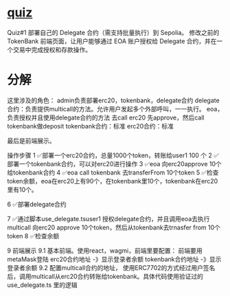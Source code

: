 # [quiz](https://decert.me/challenge/2c550f3e-0c29-46f8-a9ea-6258bb01b3ff)

Quiz#1
部署自己的 Delegate 合约（需支持批量执行）到 Sepolia。
修改之前的TokenBank 前端页面，让用户能够通过 EOA 账户授权给 Delegate 合约，并在一个交易中完成授权和存款操作。

# 分解

这里涉及的角色：
admin负责部署erc20，tokenbank，delegate合约
delegate合约：负责提供multicall的方法。允许用户发起多个外部呼叫，一一执行。
eoa，负责授权并且使用delegate合约的方法
去call erc20 先approve，然后call tokenbank做deposit
tokenbank合约：标准
erc20合约：标准

最后是前端展示。



操作步骤
1 ✅部署一个erc20合约，总量1000个token，转账给user1 100 个
2 ✅部署一个tokenbank合约，可以对erc20进行操作
3 ✅eoa 向erc20approve 10个给tokenbank合约
4 ✅eoa call tokenbank 去transferFrom 10个token
5 ✅检查token余额，eoa在erc20上有90个，在tokenbank里10个，tokenbank在erc20里有10个。

6 ✅部署delegate合约

7 ✅通过脚本use_delegate.tsuser1 授权delegate合约，并且调用eoa去执行multicall
向erc20 approve 10个token，然后从tokenbank去trnasfer from 10个token
8 ✅检查余额

9 前端展示
9.1 基本前端。使用react，wagmi，前端里要配置：
前端要用metaMask登陆
erc20合约地址 -》显示登录者余额
tokenbank合约地址 -》显示登录者余额
9.2 配置multicall合约的地址，
使用ERC7702的方式经过用户签名后，调用multicall从erc20合约转账给tokenbank。具体代码使用验证过的use_delegate.ts 里的逻辑
